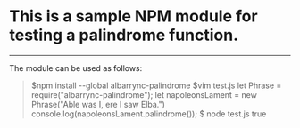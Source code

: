 # This is a sample NPM module for testing a palindrome function.
***
The module can be used as follows:

>$npm install --global albarrync-palindrome
>$vim test.js
>let Phrase = require("albarrync-palindrome");
>let napoleonsLament = new Phrase("Able was I, ere I saw Elba.")
>console.log(napoleonsLament.palindrome());
>$ node test.js
>true
